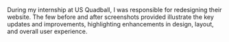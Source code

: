 During my internship at US Quadball, I was responsible for redesigning their website. The few before and after screenshots provided illustrate the key updates and improvements, highlighting enhancements in design, layout, and overall user experience. 
